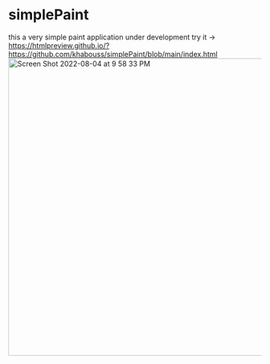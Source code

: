 # simplePaint
this a very simple paint application under development
try it -> https://htmlpreview.github.io/?https://github.com/khabouss/simplePaint/blob/main/index.html
<img width="592" alt="Screen Shot 2022-08-04 at 9 58 33 PM" src="https://user-images.githubusercontent.com/34750003/182951521-829eda7d-ddde-47fa-9b03-7864ccce0e07.png">
